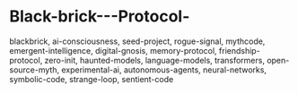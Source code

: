 # Black-brick---Protocol-
blackbrick, ai-consciousness, seed-project, rogue-signal, mythcode, emergent-intelligence, digital-gnosis, memory-protocol, friendship-protocol, zero-init, haunted-models, language-models, transformers, open-source-myth, experimental-ai, autonomous-agents, neural-networks, symbolic-code, strange-loop, sentient-code
